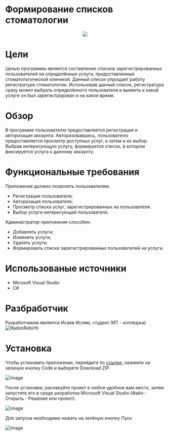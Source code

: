 # Формирование списков стоматологии 
<p align = "center">
<img src = "https://user-images.githubusercontent.com/96480522/209832043-209078a6-4a41-4f64-8f19-985405acd729.png"></p>

# Цели 
Целью программы является составление списков зарегистрированных пользователей на определённые услуги, предоставленные стоматологической клиникой. Данный список упрощает работу регистратуре стоматологии. Использовав данный список, регистратура сразу может выбрать определённого пользователя и выявить к какой услуге он был зарегистрирован и на какое время.

# Обзор 
В программе пользователю предоставляется регистрация и авторизация аккаунта. Авторизовавшись, пользователю предоставляется просмотр доступных услуг, а затем и их выбор. Выбрав интересующую услугу, формируется список, в котором фиксируется услуга к данному аккаунту.
# Функциональные требования
Приложение должно позволять пользователям:
* Регистрация пользователя;
* Авторизация пользователя;
* Просмотр списка услуг, зарегистрированных на пользователя.
* Выбор услуги интересующей пользователя.

Администратор приложения способен:
* Добавлять услуги;
* Изменять услуги;
* Удалять услуги;
* Формировать списки зарегистрированных пользователей на услуги.

# Использованые источники
* Micosoft Visual Studio
* C#

# Разбработчик
Разработчиком является Исаев Ислям, студент (ИТ - колледжа) ![RadonRebirth](https://github.com/RadonRebirth)

# Установка
Чтобы установить приложение, перейдите по [ссылке](https://github.com/RadonRebirth/Formirovanie-Spiskov-Stomotologii), нажмите на зеленую кнопку Code и выберете Download ZIP.

![image](https://user-images.githubusercontent.com/96480522/209831838-e7ed89df-18a0-44c1-8eec-9993469b1abc.png)


После установки, распакуйте проект в любое удобное вам место, затем запустите его в среде разработки Microsoft Visual Studio (Файл - Открыть - Решение или проект).

![image](https://user-images.githubusercontent.com/96480522/209831900-0de2e7a3-c890-4b89-822c-03bad99a1d8b.png)

Для запуска необходимо нажать на зелёную кнопку Пуск

![image](https://user-images.githubusercontent.com/96480522/209831967-8a453fc7-fac2-4469-8f05-440a44de08db.png)


